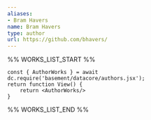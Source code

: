```yaml
---
aliases:
- Bram Havers
name: Bram Havers
type: author
url: https://github.com/bhavers/
---
```



%% WORKS_LIST_START %%

```datacorejsx
const { AuthorWorks } = await dc.require('basement/datacore/authors.jsx');
return function View() {
    return <AuthorWorks/>
}
```
%% WORKS_LIST_END %%